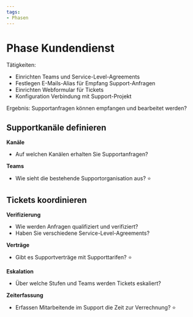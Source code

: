 ```yaml
---
tags:
- Phasen
---
```

# Phase Kundendienst

Tätigkeiten:

* Einrichten Teams und Service-Level-Agreements
* Festlegen E-Mails-Alias für Empfang Support-Anfragen
* Einrichten Webformular für Tickets
* Konfiguration Verbindung mit Support-Projekt

Ergebnis: Supportanfragen können empfangen und bearbeitet werden?

## Supportkanäle definieren

**Kanäle**

* Auf welchen Kanälen erhalten Sie Supportanfragen?

**Teams**

* Wie sieht die bestehende Supportorganisation aus? ⭐

## Tickets koordinieren

**Verifizierung**

* Wie werden Anfragen qualifiziert und verifiziert?
* Haben Sie verschiedene Service-Level-Agreements?

**Verträge**

* Gibt es Supportverträge mit Supporttarifen? ⭐

**Eskalation**

* Über welche Stufen und Teams werden Tickets eskaliert?

**Zeiterfassung**

* Erfassen Mitarbeitende im Support die Zeit zur Verrechnung?  ⭐

